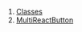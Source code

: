 1.  [Classes](widgets_multi_reaction/#classes)
2.  [MultiReactButton](widgets_multi_reaction/MultiReactButton-class.html)
